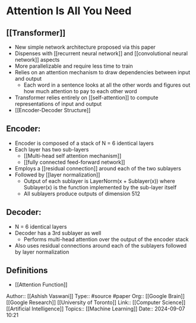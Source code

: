 # Attention Is All You Need

## [[Transformer]]

- New simple network architecture proposed via this paper
- Dispenses with [[recurrent neural network]] and [[convolutional neural network]] aspects
- More parallelizable and require less time to train
- Relies on an attention mechanism to draw dependencies between input and output
	- Each word in a sentence looks at all the other words and figures out how much attention to pay to each other word
- Transformer relies entirely on [[self-attention]] to compute representations of input and output
- [[Encoder-Decoder Structure]]
## Encoder:

- Encoder is composed of a stack of N = 6 identical layers
- Each layer has two sub-layers
	- [[Multi-head self attention mechanism]]
	- [[fully connected feed-forward network]]
- Employs a [[residual connection]] around each of the two sublayers
- Followed by [[layer normalization]]
	- Output of each sublayer is LayerNorm(x + Sublayer(x)) where Sublayer(x) is the function implemented by the sub-layer itself
	- All sublayers produce outputs of dimension 512

## Decoder:

- N = 6 identical layers 
- Decoder has a 3rd sublayer as well
	- Performs multi-head attention over the output of the encoder stack
- Also uses residual connections around each of the sublayers followed by layer normalization
## Definitions

- [[Attention Function]]






Author:: [[Ashish Vaswani]] 
Type:: #source #paper
Org:: [[Google Brain]] [[Google Research]] [[University of Toronto]]
Link:: [[Computer Science]] [[Artificial Intelligence]]
Topics:: [[Machine Learning]] 
Date:: 2024-09-07 10:21
